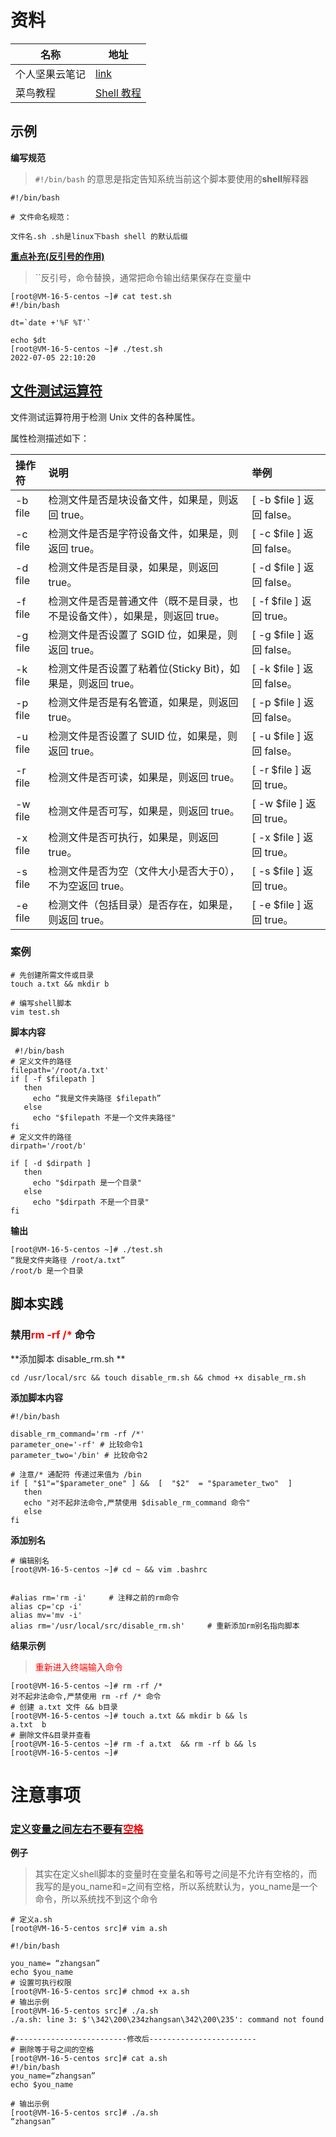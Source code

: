 # 资料

| 名称           | 地址                                                         |
| -------------- | ------------------------------------------------------------ |
| 个人坚果云笔记 | [link](https://www.jianguoyun.com/p/DTmdTCsQq7neChjmpckEIAA) |
| 菜鸟教程       | [Shell 教程](https://www.runoob.com/linux/linux-shell.html)  |

## 示例

**编写规范**

> `#!/bin/bash` 的意思是指定告知系统当前这个脚本要使用的**shell**解释器

```shell
#!/bin/bash

# 文件命名规范：

文件名.sh .sh是linux下bash shell 的默认后缀
```

[**重点补充(反引号的作用)**](https://wenku.baidu.com/view/2b2a85d3f51fb7360b4c2e3f5727a5e9846a2745.html	)

> ``反引号，命令替换，通常把命令输出结果保存在变量中

```shell
[root@VM-16-5-centos ~]# cat test.sh 
#!/bin/bash

dt=`date +'%F %T'`

echo $dt
[root@VM-16-5-centos ~]# ./test.sh 
2022-07-05 22:10:20
```

## [文件测试运算符](https://www.runoob.com/linux/linux-shell-basic-operators.html)

文件测试运算符用于检测 Unix 文件的各种属性。

属性检测描述如下：

| 操作符  | 说明                                                         | 举例                      |
| :------ | :----------------------------------------------------------- | :------------------------ |
| -b file | 检测文件是否是块设备文件，如果是，则返回 true。              | [ -b $file ] 返回 false。 |
| -c file | 检测文件是否是字符设备文件，如果是，则返回 true。            | [ -c $file ] 返回 false。 |
| -d file | 检测文件是否是目录，如果是，则返回 true。                    | [ -d $file ] 返回 false。 |
| -f file | 检测文件是否是普通文件（既不是目录，也不是设备文件），如果是，则返回 true。 | [ -f $file ] 返回 true。  |
| -g file | 检测文件是否设置了 SGID 位，如果是，则返回 true。            | [ -g $file ] 返回 false。 |
| -k file | 检测文件是否设置了粘着位(Sticky Bit)，如果是，则返回 true。  | [ -k $file ] 返回 false。 |
| -p file | 检测文件是否是有名管道，如果是，则返回 true。                | [ -p $file ] 返回 false。 |
| -u file | 检测文件是否设置了 SUID 位，如果是，则返回 true。            | [ -u $file ] 返回 false。 |
| -r file | 检测文件是否可读，如果是，则返回 true。                      | [ -r $file ] 返回 true。  |
| -w file | 检测文件是否可写，如果是，则返回 true。                      | [ -w $file ] 返回 true。  |
| -x file | 检测文件是否可执行，如果是，则返回 true。                    | [ -x $file ] 返回 true。  |
| -s file | 检测文件是否为空（文件大小是否大于0），不为空返回 true。     | [ -s $file ] 返回 true。  |
| -e file | 检测文件（包括目录）是否存在，如果是，则返回 true。          | [ -e $file ] 返回 true。  |

### 案例

```shell
# 先创建所需文件或目录
touch a.txt && mkdir b

# 编写shell脚本
vim test.sh
```

**脚本内容**

```shell
 #!/bin/bash
# 定义文件的路径
filepath='/root/a.txt'
if [ -f $filepath ]
   then 
     echo “我是文件夹路径 $filepath”
   else
     echo "$filepath 不是一个文件夹路径"
fi
# 定义文件的路径
dirpath='/root/b'

if [ -d $dirpath ] 
   then
     echo "$dirpath 是一个目录"
   else
     echo "$dirpath 不是一个目录"
fi
```

**输出**

```shell
[root@VM-16-5-centos ~]# ./test.sh 
“我是文件夹路径 /root/a.txt”
/root/b 是一个目录
```





##  脚本实践

### 禁用<font color='red'>rm -rf /* </font>命令

**添加脚本 disable_rm.sh **

```shell
cd /usr/local/src && touch disable_rm.sh && chmod +x disable_rm.sh
```

**添加脚本内容**

```shell
#!/bin/bash

disable_rm_command='rm -rf /*'
parameter_one='-rf' # 比较命令1
parameter_two='/bin' # 比较命令2

# 注意/* 通配符 传递过来值为 /bin
if [ "$1"="$parameter_one" ] &&  [  "$2"  = "$parameter_two"  ] 
   then
   echo "对不起非法命令,严禁使用 $disable_rm_command 命令"
   else
fi  
```

**添加别名**

```shell
# 编辑别名
[root@VM-16-5-centos ~]# cd ~ && vim .bashrc


#alias rm='rm -i'     # 注释之前的rm命令
alias cp='cp -i'
alias mv='mv -i'
alias rm='/usr/local/src/disable_rm.sh'     # 重新添加rm别名指向脚本
```

**结果示例**

> <font color='red'>重新进入终端输入命令</font>

```shell
[root@VM-16-5-centos ~]# rm -rf /*
对不起非法命令,严禁使用 rm -rf /* 命令
# 创建 a.txt 文件 && b目录
[root@VM-16-5-centos ~]# touch a.txt && mkdir b && ls
a.txt  b
# 删除文件&目录并查看
[root@VM-16-5-centos ~]# rm -f a.txt  && rm -rf b && ls
[root@VM-16-5-centos ~]# 
```

# 注意事项

### [定义变量之间左右不要有<font color='red'>空格</font>](https://blog.csdn.net/xbnlkdbxl/article/details/52945608?utm_medium=distribute.pc_relevant.none-task-blog-2~default~baidujs_title~default-1-52945608-blog-89491253.pc_relevant_aa&spm=1001.2101.3001.4242.2&utm_relevant_index=4)

**例子**

> 其实在定义shell脚本的变量时在变量名和等号之间是不允许有空格的，而我写的是you_name和=之间有空格，所以系统默认为，you_name是一个命令，所以系统找不到这个命令

```shell
# 定义a.sh
[root@VM-16-5-centos src]# vim a.sh 

#!/bin/bash

you_name= “zhangsan”
echo $you_name
# 设置可执行权限
[root@VM-16-5-centos src]# chmod +x a.sh
# 输出示例
[root@VM-16-5-centos src]# ./a.sh 
./a.sh: line 3: $'\342\200\234zhangsan\342\200\235': command not found

#-------------------------修改后------------------------
# 删除等于号之间的空格
[root@VM-16-5-centos src]# cat a.sh 
#!/bin/bash
you_name=“zhangsan”
echo $you_name

# 输出示例
[root@VM-16-5-centos src]# ./a.sh 
“zhangsan”
```

